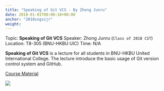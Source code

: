 ```yaml
---
title: "Speaking of Git VCS - By Zhong Junru"
date: 2018-01-01T00:00:10+08:00
anchor: "2018sogvzjr"
weight: 
---
```


Topic: **Speaking of Git VCS**
Speaker: Zhong Junru (`Class of 2018 CST`)
Location: T8-305 (BNU-HKBU UIC)
Time: N/A

**Speaking of Git VCS** is a lecture for all students in BNU-HKBU United International College. The lecture introduce the basic usage of Git version control system and GitHub.

[Course Material](https://github.com/UICHCC/HCC-Lectures/tree/master/Speaking-of-Git-VCS)

![](img/archive_zjr_speakingofgit.png)
